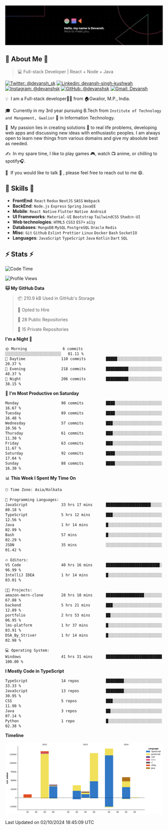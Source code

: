 ![Banner](./Devansh%20Singh%20Banner.png)

## 👋 About Me 👋

> 💻 Full-stack Developer | React + Node + Java

[![Twitter: @devansh_sk](https://img.shields.io/twitter/follow/devansh_sk?style=social)](https://twitter.com/devansh_sk)
[![Linkedin: devansh-singh-kushwah](https://img.shields.io/badge/-Devansh%20Singh%20Kushwah-blue?style=flat-square&logo=Linkedin&logoColor=white&link=https://www.linkedin.com/in/devanshsk/)](https://www.linkedin.com/in/devanshsk/)
[![Instagram: @devanshsk](https://img.shields.io/badge/-devanshsk-E4405F?style=flat-square&logo=instagram&logoColor=white)](https://instagram.com/devanshsk)
[![GitHub: @devanshsk](https://img.shields.io/github/followers/devanshsk?label=follow&style=social)](https://github.com/devanshsk)
[![Gmail: Devansh](https://img.shields.io/badge/Gmail-D14836?style=flat-square&logo=gmail&logoColor=white)](mailto:work.devanshsk@gmail.com)

💡 &nbsp;I am a Full-stack developer🧑‍💻 from 🏠Gwalior, M.P., India.

🎓 &nbsp;Currently in my 3rd year pursuing B.Tech from `Institute of Technology and Mangement, Gwalior` 🏫 in Information Technology.

🌱 &nbsp;My passion lies in creating solutions 🚩 to real life problems, developing web apps and discussing new ideas with enthusiastic peoples.
I am always open to learn new things from various domains and give my absolute best as needed.

✍️ &nbsp;In my spare time, I like to play games 🎮, watch 📺 anime, or chilling to spotify🎧.

💬 &nbsp;If you would like to talk 👋 , please feel free to reach out to me 😄.

##  🎉 Skills  🎉
- **FrontEnd**: `React` `Redux` `NextJS` `SASS` `Webpack`
- **BackEnd**: `Node.js` `Express` `Spring` `JavaEE`
- **Mobile**: `React Native` `Flutter` `Native Android`
- **UI Frameworks**: `Material-UI` `Bootstrap` `TailwindCSS` `Shadcn-UI`
- **Web technologies**: `HTML5` `CSS3` `ES7+` `a11y`
- **Databases**: `MongoDB` `MySQL` `PostgreSQL` `Oracle` `Redis`
- **Misc**: `Git` `Github` `Eslint` `Prettier` `Linux` `Docker` `Bash` `SocketIO`
- **Languages**: `JavaScript` `TypeScript` `Java` `Kotlin` `Dart` `SQL`

## ⚡ Stats ⚡
<!--START_SECTION:waka-->
![Code Time](http://img.shields.io/badge/Code%20Time-302%20hrs%2019%20mins-blue)

![Profile Views](http://img.shields.io/badge/Profile%20Views-0-blue)

**🐱 My GitHub Data** 

> 📦 210.9 kB Used in GitHub's Storage 
 > 
> 💼 Opted to Hire
 > 
> 📜 28 Public Repositories 
 > 
> 🔑 15 Private Repositories 
 > 
**I'm a Night 🦉** 

```text
🌞 Morning                6 commits           ░░░░░░░░░░░░░░░░░░░░░░░░░   01.11 % 
🌆 Daytime                110 commits         █████░░░░░░░░░░░░░░░░░░░░   20.37 % 
🌃 Evening                218 commits         ██████████░░░░░░░░░░░░░░░   40.37 % 
🌙 Night                  206 commits         ██████████░░░░░░░░░░░░░░░   38.15 % 
```
📅 **I'm Most Productive on Saturday** 

```text
Monday                   90 commits          ████░░░░░░░░░░░░░░░░░░░░░   16.67 % 
Tuesday                  89 commits          ████░░░░░░░░░░░░░░░░░░░░░   16.48 % 
Wednesday                57 commits          ███░░░░░░░░░░░░░░░░░░░░░░   10.56 % 
Thursday                 61 commits          ███░░░░░░░░░░░░░░░░░░░░░░   11.30 % 
Friday                   63 commits          ███░░░░░░░░░░░░░░░░░░░░░░   11.67 % 
Saturday                 92 commits          ████░░░░░░░░░░░░░░░░░░░░░   17.04 % 
Sunday                   88 commits          ████░░░░░░░░░░░░░░░░░░░░░   16.30 % 
```


📊 **This Week I Spent My Time On** 

```text
🕑︎ Time Zone: Asia/Kolkata

💬 Programming Languages: 
JavaScript               33 hrs 17 mins      ████████████████████░░░░░   80.18 % 
TypeScript               5 hrs 12 mins       ███░░░░░░░░░░░░░░░░░░░░░░   12.56 % 
Java                     1 hr 14 mins        █░░░░░░░░░░░░░░░░░░░░░░░░   02.99 % 
Bash                     57 mins             █░░░░░░░░░░░░░░░░░░░░░░░░   02.29 % 
JSON                     35 mins             ░░░░░░░░░░░░░░░░░░░░░░░░░   01.42 % 

🔥 Editors: 
VS Code                  40 hrs 16 mins      ████████████████████████░   96.99 % 
IntelliJ IDEA            1 hr 14 mins        █░░░░░░░░░░░░░░░░░░░░░░░░   03.01 % 

🐱‍💻 Projects: 
amazon-mern-clone        28 hrs 10 mins      █████████████████░░░░░░░░   67.88 % 
backend                  5 hrs 21 mins       ███░░░░░░░░░░░░░░░░░░░░░░   12.89 % 
portfolio                2 hrs 53 mins       ██░░░░░░░░░░░░░░░░░░░░░░░   06.95 % 
lms-platform             1 hr 37 mins        █░░░░░░░░░░░░░░░░░░░░░░░░   03.91 % 
DSA_By_Striver           1 hr 14 mins        █░░░░░░░░░░░░░░░░░░░░░░░░   02.98 % 

💻 Operating System: 
Windows                  41 hrs 31 mins      █████████████████████████   100.00 % 
```

**I Mostly Code in TypeScript** 

```text
TypeScript               14 repos            ████████░░░░░░░░░░░░░░░░░   33.33 % 
JavaScript               13 repos            ████████░░░░░░░░░░░░░░░░░   30.95 % 
CSS                      5 repos             ███░░░░░░░░░░░░░░░░░░░░░░   11.90 % 
Java                     3 repos             ██░░░░░░░░░░░░░░░░░░░░░░░   07.14 % 
Python                   1 repo              █░░░░░░░░░░░░░░░░░░░░░░░░   02.38 % 
```



**Timeline**

![Lines of Code chart](https://raw.githubusercontent.com/DevanshSK/DevanshSK/main/assets/bar_graph.png)


 Last Updated on 02/10/2024 18:45:09 UTC
<!--END_SECTION:waka-->
